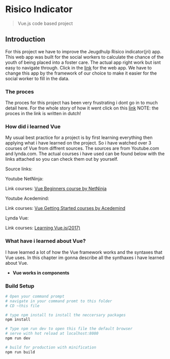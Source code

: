 # Risico Indicator
> Vue.js code based project
## Introduction
For this project we have to improve the Jeugdhulp Risico indicator(jri) app. This web app was built for the social workers to calculate the chance of the youth of being placed into a foster care. The actual app right work but isnt easy to navigate through. Click in the [link](http://174.138.1.153/kindveiligthuis) for the web app. We have to change this app by the framework of our choice to make it easier for the social worker to fill in the data.

### The proces
The proces for this project has been very frustrating i dont go in to much detail here. For the whole story of how it went click on this [link](https://locnguyen.gitbook.io/vue-project/)
NOTE: the proces in the link is written in dutch!

### How did i learned Vue
My usual best practice for a project is by first learning everything then applying what i have learned on the project. So i have watched over 3 courses of Vue from diffrent sources. The sources are from Youtube.com and lynda.com. The actual courses i have used  can be found below with the links attached so you can check them out by yourself.

Source links:

Youtube NetNinja:

Link courses: [Vue Beginners course by NetNinja](https://www.youtube.com/watch?v=5LYrN_cAJoA&list=PL4cUxeGkcC9gQcYgjhBoeQH7wiAyZNrYa)

Youtube Acedemind:

Link courses: [Vue Getting Started courses by Acedemind](https://www.youtube.com/watch?v=nyJSd6V2DRI&list=PL55RiY5tL51p-YU-Uw90qQH419BM4Iz07)

Lynda Vue:

Link courses: [Learning Vue.js(2017)](https://www.lynda.com/JavaScript-tutorials/Welcome/562924/594465-4.html?srchtrk=index%3a2%0alinktypeid%3a2%0aq%3avue.js%0apage%3a1%0as%3arelevance%0asa%3atrue%0aproducttypeid%3a2)

### What have i learned about Vue?
I have learned a lot of how the Vue framework works and the syntaxes that Vue uses. In this chapter im gonna describe all the synthaxes i have learned about Vue.

* **Vue works in components**


### Build Setup
``` bash
# Open your command prompt
# navigate in your command promt to this folder
# CD ~this file

# type npm install to install the neccersary packages
npm install

# Type npm run dev to open this file the default browser
# serve with hot reload at localhost:8080
npm run dev

# build for production with minification
npm run build
```
